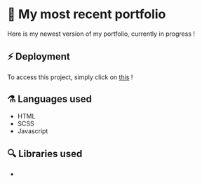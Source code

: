 # 🎨 My most recent portfolio

Here is my newest version of my portfolio, currently in progress !


## ⚡️ Deployment

To access this project, simply click on [this](https://the-portfolio-seven.vercel.app/) !


## ⚗️ Languages used

- HTML
- SCSS
- Javascript

## 🔍️ Libraries used
- 

